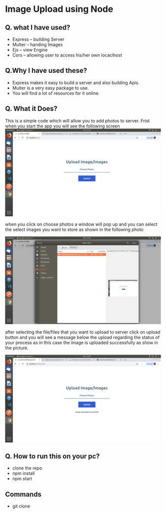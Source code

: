 # Image Upload using Node

 ## Q. what I have used?
* Express – building Server
* Multer – handing Images
* Ejs – view Engine
* Cors – allowing user to access his/her own locaclhost
 
 ## Q.Why I have used these?
 * Express makes it easy to build a server and also building Apis.
 * Multer is a very easy package  to use.
 * You will find a lot of resources for it online.
    
 ## Q. What it Does?
 This is a simple code which will allow you to add photos to server. Frist when you start the app you will see the following   screen
![alt tag](https://raw.githubusercontent.com/abidkhan8800/task2/master/uploads/img1.png) 

when you click on choose photos a window will pop up and you can select the select images you want to store as shown in the following photo

![alt tag](https://raw.githubusercontent.com/abidkhan8800/task2/master/uploads/img2.png)

after selecting the file/files that you want to upload to server click on upload button and you will see a message below the upload regarding the status of your process as in this case the image is uploaded successfully as show in the picture.

![alt tag](https://raw.githubusercontent.com/abidkhan8800/task2/master/uploads/img3.png)

## Q. How to run this on your pc?
* clone the repo 
* npm install
* npm start 
 ## Commands
 * git clone 
  
